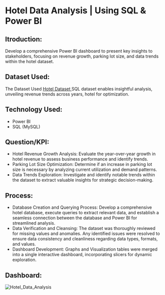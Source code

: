 # Hotel Data Analysis | Using SQL & Power BI

## **Itroduction:**
Develop a comprehensive Power BI dashboard to present key insights to stakeholders, focusing on revenue growth, parking lot size, and data trends within the hotel dataset.

## **Dataset Used:**
The Dataset Used <a href ="https://github.com/vishaltiwari1/Hotel_Data_Analysis/tree/main/Hote)"> Hotel Dataset </a> SQL dataset enables insightful analysis, unveiling revenue trends across years, hotel for optimization.

## **Technology Used:**
- Power BI
- SQL (MySQL)

## **Question/KPI:**
- Hotel Revenue Growth Analysis: Evaluate the year-over-year growth in hotel revenue to assess business performance and identify trends.
- Parking Lot Size Optimization: Determine if an increase in parking lot size is necessary by analyzing current utilization and demand patterns.
- Data Trends Exploration: Investigate and identify notable trends within the dataset to extract valuable insights for strategic decision-making.

## **Process:**
- Database Creation and Querying Process: Develop a comprehensive hotel database, execute queries to extract relevant data, and establish a seamless connection between the database and Power BI for streamlined analysis.
- Data Verification and Cleansing: The dataset was thoroughly reviewed for missing values and anomalies. Any identified issues were resolved to ensure data consistency and cleanliness regarding data types, formats, and values.
- Dashboard Development: Graphs and Visualization tables were merged into a single interactive dashboard, incorporating slicers for dynamic exploration.

## **Dashboard:**
![Hotel_Data_Analysis](https://github.com/vishaltiwari1/Hotel_Data_Analysis/assets/150030527/2495a46e-0c87-47d4-baaa-0948a115b230)
